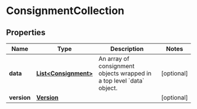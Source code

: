 
# ConsignmentCollection

## Properties
Name | Type | Description | Notes
------------ | ------------- | ------------- | -------------
**data** | [**List&lt;Consignment&gt;**](Consignment.md) | An array of consignment objects wrapped in a top level &#x60;data&#x60; object. |  [optional]
**version** | [**Version**](Version.md) |  |  [optional]



